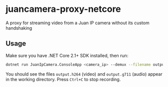 # juancamera-proxy-netcore
A proxy for streaming video from a Juan IP camera without its custom handshaking

## Usage

Make sure you have .NET Core 2.1+ SDK installed, then run:

```sh
dotnet run JuanIpCamera.ConsoleApp <camera_ip> --demux --filename output
```

You should see the files `output.h264` (video) and `output.g711` (audio) appear in the working directory. Press `Ctrl+C` to stop recording.
